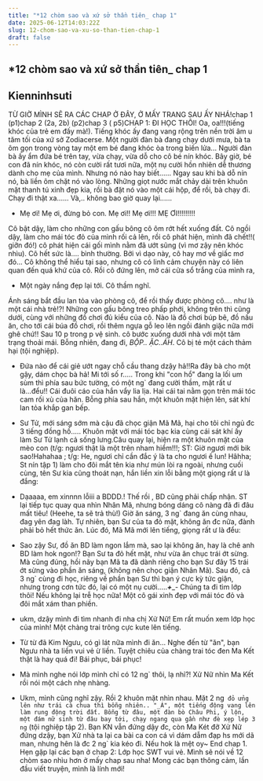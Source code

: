 ```yaml
---
title: "*12 chòm sao và xứ sở thần tiên_ chap 1"
date: 2025-06-12T14:03:22Z
slug: 12-chom-sao-va-xu-so-than-tien-chap-1
draft: false
---
```


## *12 chòm sao và xứ sở thần tiên_ chap 1

## Kienninhsuti

TỪ GIỜ MÌNH SẼ RA CÁC CHAP Ở ĐÂY, Ở MẤY TRANG SAU ẤY NHÁ!chap 1 (p1)chap 2 (2a, 2b) (p2)chap 3 ( p5)CHAP 1: ĐI HỌC THÔI!
Oa, oa!!!(tiếng khóc của trẻ em đấy mà!). Tiếng khóc ấy đang vang rộng trên nền trời âm u tăm tối của xứ sở Zodiacerse. Một người đàn bà đang chạy dưới mưa, bà ta ôm gọn trong vòng tay một em bé đang khóc òa trong biến lửa... Người đàn bà ấy ẩm đứa bé trên tay, vừa chạy, vừa dỗ cho cô bé nín khóc. Bây giờ, bé con đã nín khóc, nó còn cười rất tươi nữa, một nụ cười hồn nhiên dễ thương dành cho mẹ của mình. Nhưng nó nào hay biết...... Ngay sau khi bà dỗ nín nó, bà liền ôm chặt nó vào lòng. Những giọt nước mắt chảy dài trên khuôn mặt thanh tú xinh đẹp kia, rồi bà đặt nó vào một cái hộp, để rồi, bà chạy đi. Chạy đi thật xa...... Và,.. không bao giờ quay lại...... 
 
- Mẹ ơi! Mẹ ơi, đừng bỏ con. Mẹ ơi!! Mẹ ơi!!! MẸ ƠI!!!!!!!!!
 
 
 
 
 
 
Cô bật dậy, làm cho những con gấu bông cô ôm rớt hết xuống đất. Cô ngồi dậy, làm cho mái tóc đỏ của mình rối cả lên, rồi cô phát hiện, mình đã chết!!( giỡn đó!) cô phát hiện cái gối mình nằm đã ướt sũng (vì mơ zậy nên khóc nhìu). Cô hết sức là.... bình thường. Bởi vì dạo này, cô hay mơ về giấc mơ đó... Cô không thể hiểu tại sao, nhưng cô có linh cảm chuyện này có liên quan đến quá khứ của cô. Rồi cô đứng lên, mở cái cửa sổ trắng của mình ra, 
- Một ngày nắng đẹp lại tới. Cô thầm nghĩ.
 
Ánh sáng bắt đầu lan tỏa vào phòng cô, để rồi thấy được phòng cô.... như là một cái nhà trẻ!?! Những con gấu bông treo phấp phới, không trên thì cũng dưới, cùng với những đồ chơi đủ kiểu của cô. Nào là đồ chơi búp bê, đồ nấu ăn, cho tới cái búa đồ chơi, rồi thêm ngựa gỗ leo lên ngồi đánh giặc nữa mới ghê chứ!! Sau 10 p trong p vệ sinh. cô bước xuống dưới nhà với một tâm trạng thoải mái. Bỗng nhiên, đang đi,
*BỘP.. ẶC..ÁH*. Cô bị té một cách thảm hại  (tội nghiệp).
 
 
 
 - Đứa nào để cái giẻ ướt ngay chỗ cầu thang dzậy hả!!Ra đây bà cho một gậy, dám chọc bà hả! Mi tới số r..... Trong khi "con hổ" đang la lối um sùm thì phía sau bức tường, có một ng` đang cười thầm, mặt rất ư là...đểu!! Cái đuôi cáo của hắn vẩy lia lịa. Hai cái tai nằm gọn trên mái tóc cam rối xù của hăn. Bỗng phía sau hắn, một khuôn mặt hiện lên, sát khí lan tỏa khắp gan bếp.
 
 
- Sư Tử, mới sáng sớm mà cậu đã chọc giận Mã Mã, hại cho tôi chỉ ngủ đc 3 tiếng đồng hồ..... Khuôn mặt với mái tóc bạc kia cùng cái sát khí ấy làm Sư Tử lạnh cả sống lưng.Câu quay lại, hiện ra một khuôn mặt của mèo con (t/g: ngươi thật là một trên nham hiểm!!!; ST: Giờ ngươi mới bik sao!Hahahaa ; t/g: He, ngươi chỉ cần đắc ý là ta cho ngươi ế lun! Hâhha; St nín tập 1) làm cho đôi mắt tên kia như mún lòi ra ngoài, nhưng cuối cùng, tên Sư kia cũng thoát nạn, hắn liền xin lỗi bằng một giọng rất ư là đắng:
- Dạaaaa, em xinnnn lỗiii a BDDD.!
Thế rồi , BD cũng phải chấp nhận. ST lại tiếp tục quay qua nhìn Nhân Mã, nhưng bóng dáng cô nàng đã đi đâu mất tiêu! (Heehe, ta sẽ trả thù!) Giờ ăn sáng, 3 ng` đang ăn cùng nhau, đag yên đag làh. Tự nhiên, bạn Sư của ta đỏ mặt, không ăn đc nữa, đành phải bỏ hết thức ăn. Lúc đó, Mã Mã mới lên tiếng, giọng rất ư là đểu:
 
 
- Sao zậy Sư, đồ ăn BD làm ngon lắm mà, sao lại không ăn, hay là chê anh BD làm hok ngon!? 
Bạn Sư ta đỏ hết mặt, như vừa ăn chục trái ớt sừng. Mà cũng đúng, hồi nãy bạn Mã ta đã dành riêng cho bạn Sư đây 15 trái ớt sừng vào phần ăn sáng, (không nên chọc giận Nhân Mã). Sau đó, cả 3 ng` cùng đi học, riêng về phần bạn Sư thì bạn ý cực kỳ tức giận, nhưng trong cơn tức đó, lại có một nụ cười....._____________________*+*______________________- Chúng ta đi tìm lớp thôi! Nếu không lại trễ học nữa! Một cô gái xinh đẹp với mái tóc đỏ và đôi mắt xám than phiền. 
- ukm, dzậy mình đi tìm nhanh đi nha chị Xử Nữ! Em rất muốn xem lớp học của mình! Một chàng trai trông cực kute lên tiếng.
- Từ từ đã Kim Ngưu, có gì lát nữa mình đi ăn...
Nghe đến từ "ăn", bạn Ngưu nhà ta liền vui vẻ ừ liền. Tuyệt chiêu của chàng trai tóc đen Ma Kết thật là hay quá đi! Bái phục, bái phục!
- Mà mình nghe nói lớp mình chỉ có 12 ng` thôi, lạ nhỉ?! Xử Nữ nhìn Ma Kết rồi nói một cách nhẹ nhàng. 
- Ukm, mình cũng nghĩ zậy. Rồi 2 khuôn mặt nhìn nhau. Mặt 2 ng` đỏ ửng lên như trái cà chua thì bỗng nhiên.. "_Á", một tiếng động vang lên làm rung động trời đất. Bỗng từ đâu, một đàn bò Châu Phi, ý lộn, một đám nữ sinh từ đâu bay tới, chạy ngang qua gần như đè xẹp lép 3 ng` (tội nghiệp tập 2). Bạn KN vẫn đứng dậy đc, còn Ma Két đỡ Xử Nữ đứng dzậy, bạn Xử nhà ta lại ca bài ca con cá vì dám dẫm đạp hs mới dã man, nhưng hên là đc 2 ng` kia kéo đi. Nếu hok là mệt oy~
End chap 1.
Hẹn gặp lại các bạn ở chap 2: Lớp học SWT vui vẻ. Mình sẽ nói về 12 chòm sao nhìu hơn ở mấy chap sau nha! Mong các bạn thông cảm, lần đầu viết truyện, mình là lính mới!